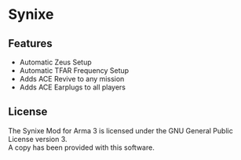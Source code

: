 # Synixe

## Features
* Automatic Zeus Setup
* Automatic TFAR Frequency Setup
* Adds ACE Revive to any mission
* Adds ACE Earplugs to all players

## License
The Synixe Mod for Arma 3 is licensed under the GNU General Public License version 3.  
A copy has been provided with this software.
